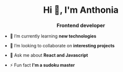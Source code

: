 <h1 align="center">Hi 👋, I'm Anthonia</h1>
<h3 align="center">Frontend developer</h3>

- 🌱 I’m currently learning **new technologies**

- 👯 I’m looking to collaborate on **interesting projects**

- 💬 Ask me about **React and Javascript**

- ⚡ Fun fact **I'm a sudoku master**


</p>

